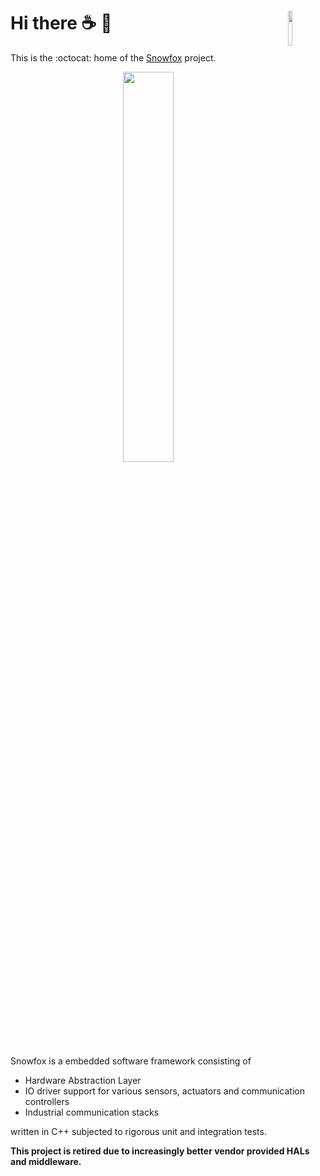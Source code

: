 <a href="https://snowfox-project.org/"><img align="right" src="https://snowfox-project.org/wp-content/uploads/2019/12/snowfox-horizontal.png" width="12%"></a>
Hi there :coffee: :wave:
========================
This is the :octocat: home of the [Snowfox](https://snowfox-project.org/) project.

<p align="center">
  <a href="https://snowfox-project.org/"><img src="https://snowfox-project.org/wp-content/uploads/2019/08/1.-Final-Logo-1024x791.png" width="40%"></a>
</p>

Snowfox is a embedded software framework consisting of

* Hardware Abstraction Layer
* IO driver support for various sensors, actuators and communication controllers
* Industrial communication stacks

written in C++ subjected to rigorous unit and integration tests.

**This project is retired due to increasingly better vendor provided HALs and middleware.**


